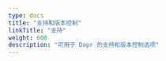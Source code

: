 ```yaml
---
type: docs
title: "支持和版本控制"
linkTitle: "支持"
weight: 600
description: "可用于 Dapr 的支持和版本控制选项"
---
```


